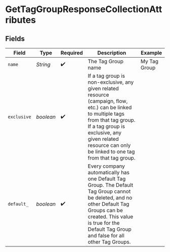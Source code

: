 # GetTagGroupResponseCollectionAttributes


## Fields

| Field                                                                                                                                                                                                                                             | Type                                                                                                                                                                                                                                              | Required                                                                                                                                                                                                                                          | Description                                                                                                                                                                                                                                       | Example                                                                                                                                                                                                                                           |
| ------------------------------------------------------------------------------------------------------------------------------------------------------------------------------------------------------------------------------------------------- | ------------------------------------------------------------------------------------------------------------------------------------------------------------------------------------------------------------------------------------------------- | ------------------------------------------------------------------------------------------------------------------------------------------------------------------------------------------------------------------------------------------------- | ------------------------------------------------------------------------------------------------------------------------------------------------------------------------------------------------------------------------------------------------- | ------------------------------------------------------------------------------------------------------------------------------------------------------------------------------------------------------------------------------------------------- |
| `name`                                                                                                                                                                                                                                            | *String*                                                                                                                                                                                                                                          | :heavy_check_mark:                                                                                                                                                                                                                                | The Tag Group name                                                                                                                                                                                                                                | My Tag Group                                                                                                                                                                                                                                      |
| `exclusive`                                                                                                                                                                                                                                       | *boolean*                                                                                                                                                                                                                                         | :heavy_check_mark:                                                                                                                                                                                                                                | If a tag group is non-exclusive, any given related resource (campaign, flow, etc.) can be linked to multiple tags from that tag group. If a tag group is exclusive, any given related resource can only be linked to one tag from that tag group. |                                                                                                                                                                                                                                                   |
| `default_`                                                                                                                                                                                                                                        | *boolean*                                                                                                                                                                                                                                         | :heavy_check_mark:                                                                                                                                                                                                                                | Every company automatically has one Default Tag Group. The Default Tag Group cannot be deleted, and no other Default Tag Groups can be created. This value is true for the Default Tag Group and false for all other Tag Groups.                  |                                                                                                                                                                                                                                                   |